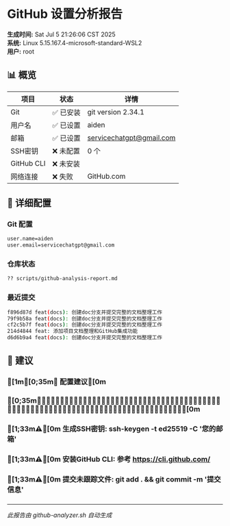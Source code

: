 # GitHub 设置分析报告

**生成时间:** Sat Jul  5 21:26:06 CST 2025  
**系统:** Linux 5.15.167.4-microsoft-standard-WSL2  
**用户:** root

## 📊 概览

| 项目 | 状态 | 详情 |
|------|------|------|
| Git | ✅ 已安装 | git version 2.34.1 |
| 用户名 | ✅ 已设置 | aiden |
| 邮箱 | ✅ 已设置 | servicechatgpt@gmail.com |
| SSH密钥 | ❌ 未配置 | 0 个 |
| GitHub CLI | ❌ 未安装 |  |
| 网络连接 | ❌ 失败 | GitHub.com |

## 🔧 详细配置

### Git 配置
```bash
user.name=aiden
user.email=servicechatgpt@gmail.com
```

### 仓库状态
```bash
?? scripts/github-analysis-report.md
```

### 最近提交
```bash
f896d87d feat(docs): 创建doc分支并提交完整的文档整理工作
79f9b58a feat(docs): 创建doc分支并提交完整的文档整理工作
cf2c5b7f feat(docs): 创建doc分支并提交完整的文档整理工作
214d4844 feat: 添加项目文档整理和GitHub集成功能
d6d6b9a4 feat(docs): 创建doc分支并提交完整的文档整理工作
```

## 📝 建议

### [1m[0;35m▸ 配置建议[0m
### [0;35m━━━━━━━━━━━━━━━━━━━━━━━━━━━━━━━━━━━━━━━━━━━━━━━━━━━━━━━━━━━━━━━━━━━━━━━━━━━━━━[0m
###     [1;33m⚠[0m 生成SSH密钥: ssh-keygen -t ed25519 -C '您的邮箱'
###     [1;33m⚠[0m 安装GitHub CLI: 参考 https://cli.github.com/
###     [1;33m⚠[0m 提交未跟踪文件: git add . && git commit -m '提交信息'
### 

---

*此报告由 github-analyzer.sh 自动生成*
